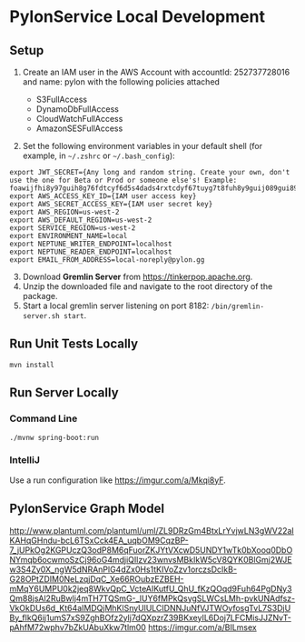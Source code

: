 # PylonService Local Development

## Setup

1. Create an IAM user in the AWS Account with accountId: 252737728016 and name: pylon with the following policies attached
    * S3FullAccess
    * DynamoDbFullAccess
    * CloudWatchFullAccess
    * AmazonSESFullAccess

2. Set the following environment variables in your default shell (for example, in `~/.zshrc` or `~/.bash_config`):
```
export JWT_SECRET={Any long and random string. Create your own, don't use the one for Beta or Prod or someone else's! Example: foawijfhi8y97guih8g76fdtcyf6d5s4dads4rxtcdyf67tuyg7t8fuh8y9guij089gui89g7yvbiuh78f6ctyvuf67d5xrs4dzerxtd54sa3ezrxs43asa2wzs34erszxtd56srxtcyuvf67vyubih8g97buhoij90h8inoj9h08g7biunoh89g7yv}
export AWS_ACCESS_KEY_ID={IAM user access key}
export AWS_SECRET_ACCESS_KEY={IAM user secret key}
export AWS_REGION=us-west-2
export AWS_DEFAULT_REGION=us-west-2
export SERVICE_REGION=us-west-2
export ENVIRONMENT_NAME=local
export NEPTUNE_WRITER_ENDPOINT=localhost
export NEPTUNE_READER_ENDPOINT=localhost
export EMAIL_FROM_ADDRESS=local-noreply@pylon.gg
```

3. Download **Gremlin Server** from https://tinkerpop.apache.org.
4. Unzip the downloaded file and navigate to the root directory of the package.
5. Start a local gremlin server listening on port 8182: `/bin/gremlin-server.sh start`.

## Run Unit Tests Locally
`mvn install`

## Run Server Locally
### Command Line
`./mvnw spring-boot:run`
### IntelliJ
Use a run configuration like https://imgur.com/a/Mkqi8yF.

## PylonService Graph Model
http://www.plantuml.com/plantuml/uml/ZL9DRzGm4BtxLrYvjwLN3gWV22aIKAHqGHndu-bcL6TSxCck4EA_uqbOM9CqzBP-7_jUPkOg2KGPUczQ3odP8M6qFuorZKJYtVXcwD5UNDY1wTk0bXooq0DbONYmqb6ocwmoSzCj96oG4mdjiQIlzv23wnvsMBkIkW5cV8QYK0BlGmj2WJEw3S4Zy0X_ngW5dNRAnPlG4dZx0Hs1tKIVoZzv1orczsDcIkB-G28OPtZDIM0NeLzqjDqC_Xe66ROubzEZBEH-mMqY6UMPU0k2jeq8WkvQpC_VcteAIKutfU_QhU_fKzQOqd9Fuh64PgDNy3Qm88jsAl2RuBwlj4mTH7TQSmG-_lUY6fMPkQsygSLWCsLMh-pvkUNAdfsz-VkOkDUs6d_Kt64aIMDQjMhKlSnyUlULCIDNNJuNfVJTWOyfosgTvL7S3DjUBy_flkQ6ij1umS7xS9ZghBOfz2ylj7dQXpzrZ39BKxeyIL6Doj7LFCMisJJZNvT-pAhfM72wphv7bZkUAbuXkw7tlm00
https://imgur.com/a/BILmsex
